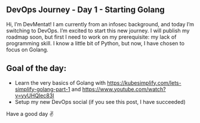 ## DevOps Journey - Day 1 - Starting Golang

Hi, I’m DevMentat! 
I am currently from an infosec background, and today I’m switching to DevOps. I’m excited to start this new journey.
I will publish my roadmap soon, but first I need to work on my prerequisite: my lack of programming skill.
I know a little bit of Python, but now, I have chosen to focus on Golang.

## Goal of the day:
- Learn the very basics of Golang with https://kubesimplify.com/lets-simplify-golang-part-1 and https://www.youtube.com/watch?v=yyUHQIec83I
- Setup my new DevOps social (if you see this post, I have succeeded)

Have a good day ✌️